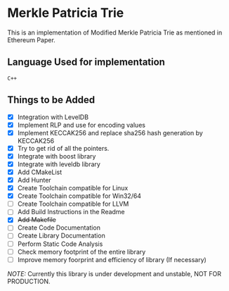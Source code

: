 # Merkle Patricia Trie

This is an implementation of Modified Merkle Patricia Trie as mentioned in Ethereum Paper.

## Language Used for implementation

`
C++
`

## Things to be Added

- [x] Integration with LevelDB
- [x] Implement RLP and use for encoding values
- [x] Implement KECCAK256 and replace sha256 hash generation by KECCAK256
- [x] Try to get rid of all the pointers.
- [x] Integrate with boost library
- [x] Integrate with leveldb library
- [x] Add CMakeList
- [x] Add Hunter
- [x] Create Toolchain compatible for Linux
- [x] Create Toolchain compatible for Win32/64
- [ ] Create Toolchain compatible for LLVM
- [ ] Add Build Instructions in the Readme
- [x] ~~Add Makefile~~
- [ ] Create Code Documentation
- [ ] Create Library Documentation
- [ ] Perform Static Code Analysis
- [ ] Check memory footprint of the entire library
- [ ] Improve memory foorprint and efficiency of library (If necessary)

*NOTE:* Currently this library is under development and unstable, NOT FOR PRODUCTION.
